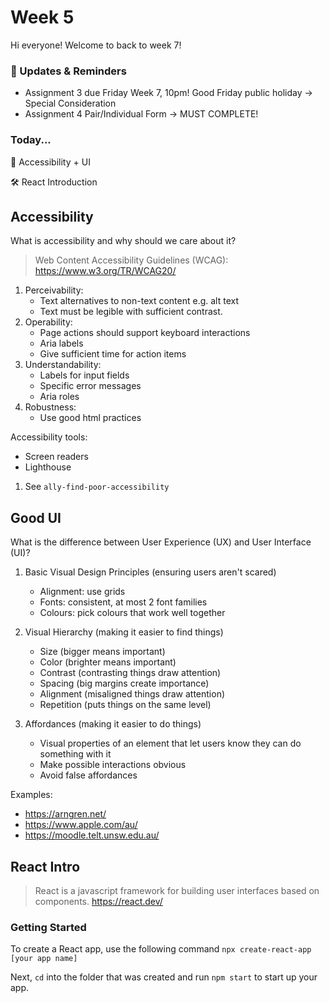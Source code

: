 # Week 5

Hi everyone! Welcome to back to week 7!

### 📢 Updates & Reminders

- Assignment 3 due Friday Week 7, 10pm! Good Friday public holiday -> Special Consideration
- Assignment 4 Pair/Individual Form -> MUST COMPLETE!

### Today...

🔎 Accessibility + UI

🛠️ React Introduction

## Accessibility

What is accessibility and why should we care about it?

> Web Content Accessibility Guidelines (WCAG): https://www.w3.org/TR/WCAG20/

1. Perceivability:
   - Text alternatives to non-text content e.g. alt text
   - Text must be legible with sufficient contrast.
2. Operability:
   - Page actions should support keyboard interactions
   - Aria labels
   - Give sufficient time for action items
3. Understandability:
   - Labels for input fields
   - Specific error messages
   - Aria roles
4. Robustness:
   - Use good html practices

Accessibility tools:

- Screen readers
- Lighthouse

1. See `ally-find-poor-accessibility`

## Good UI

What is the difference between User Experience (UX) and User Interface (UI)?

1. Basic Visual Design Principles (ensuring users aren't scared)

   - Alignment: use grids
   - Fonts: consistent, at most 2 font families
   - Colours: pick colours that work well together

2. Visual Hierarchy (making it easier to find things)

   - Size (bigger means important)
   - Color (brighter means important)
   - Contrast (contrasting things draw attention)
   - Spacing (big margins create importance)
   - Alignment (misaligned things draw attention)
   - Repetition (puts things on the same level)

3. Affordances (making it easier to do things)
   - Visual properties of an element that let users know they can do something with it
   - Make possible interactions obvious
   - Avoid false affordances

Examples:

- https://arngren.net/
- https://www.apple.com/au/
- https://moodle.telt.unsw.edu.au/

## React Intro

> React is a javascript framework for building user interfaces based on components. https://react.dev/

### Getting Started

To create a React app, use the following command `npx create-react-app [your app name]`

Next, `cd` into the folder that was created and run `npm start` to start up your app.
